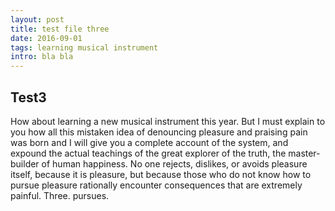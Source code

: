 ```yaml
---
layout: post
title: test file three
date: 2016-09-01
tags: learning musical instrument
intro: bla bla
---
```


## Test3

How about learning a new musical instrument this year. But I must explain to you how all this mistaken idea of denouncing pleasure and praising pain was born and I will give you a complete account of the system, and expound the actual teachings of the great explorer of the truth, the master-builder of human happiness. No one rejects, dislikes, or avoids pleasure itself, because it is pleasure, but because those who do not know how to pursue pleasure rationally encounter consequences that are extremely painful. Three. pursues.
